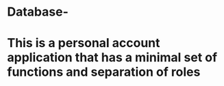 # Database-
# This is a personal account application that has a minimal set of functions and separation of roles
